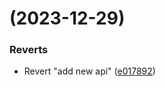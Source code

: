 #  (2023-12-29)


### Reverts

* Revert "add new api" ([e017892](https://github.com/paci1828/ConventionalCommitsTest/commit/e017892e81cecc7ac919ce69d25c657f066ab568))



